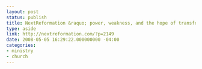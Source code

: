```yaml
---
layout: post
status: publish
title: NextReformation &raquo; power, weakness, and the hope of transformation
type: aside
link: http://nextreformation.com/?p=2149
date: 2008-05-05 16:29:22.000000000 -04:00
categories:
- ministry
- church
---
```


